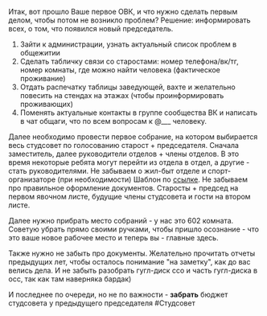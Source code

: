 Итак, вот прошло Ваше первое ОВК, и что нужно сделать первым делом, чтобы потом не возникло проблем?
Решение: информировать всех, о том, что появился новый председатель.
1. Зайти к администрации, узнать актуальный список проблем в общежитии
2. Сделать табличку связи со старостами: номер телефона/вк/тг, номер комнаты, где можно найти человека (фактическое проживание)
3. Отдать распечатку таблицы заведующей, вахте и желательно повесить на стендах на этажах (чтобы проинформировать проживающих)
4. Поменять актуальные контакты в группе сообщества ВК и написать в чат общаги, что по всем вопросам к @___ человеку.

Далее необходимо провести первое собрание, на котором выбирается весь студсовет по голосованию старост + председателя. Сначала заместитель, далее руководители отделов + члены отделов. В это время некоторые ребята могут перейти из отдела в отдел, а другие - стать руководителями. Не забываем о жил-быт отделе и спорт-организаторе (при необходимости)
Шаблон по [ссылке](https://docs.google.com/document/d/1BMlaij2kzvmnb2mTNmuyE2m7YGouuU6B/edit?usp=sharing&ouid=115537250298283662975&rtpof=true&sd=true). Не забываем про правильное оформление документов. Старосты + председ на первом явочном листе, будущие члены студсовета и гости на втором листе.

Далее нужно прибрать место собраний - у нас это 602 комната. Советую убрать прямо своими ручками, чтобы пришло осознание - что это ваше новое рабочее место и теперь вы - главные здесь. 

Также нужно не забыть про документы. Желательно прочитать отчеты предыдущих лет, чтобы осталось понимание "на заметку", как до вас велись дела. И не забыть разобрать гугл-диск ссо и часть гугл-диска в осс, так как там наверняка бардак)

И последнее по очереди, но не по важности - **забрать** бюджет студсовета у предыдущего председателя
#Студсовет 